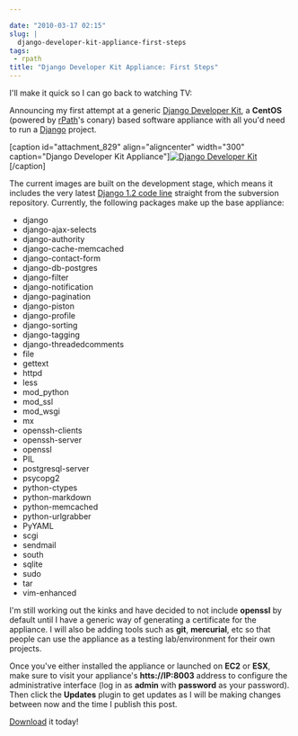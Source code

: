 ```yaml
---

date: "2010-03-17 02:15"
slug: |
  django-developer-kit-appliance-first-steps
tags:
 - rpath
title: "Django Developer Kit Appliance: First Steps"
---
```


I'll make it quick so I can go back to watching TV:

Announcing my first attempt at a generic [Django Developer
Kit](http://bit.ly/DjangoDevKit), a **CentOS** (powered by
[rPath](http://www.rpath.com)\'s conary) based software appliance with
all you\'d need to run a [Django](http://djangoproject.com/) project.

\[caption id="attachment_829" align="aligncenter" width="300"
caption="Django Developer Kit Appliance"\][![Django Developer
Kit](http://www.ogmaciel.com/wp-content/uploads/2010/03/ddk01-300x169.png)](http://www.ogmaciel.com/wp-content/uploads/2010/03/ddk01.png)\[/caption\]

The current images are built on the development stage, which means it
includes the very latest [Django 1.2 code
line](http://code.djangoproject.com/) straight from the subversion
repository. Currently, the following packages make up the base
appliance:

-   django
-   django-ajax-selects
-   django-authority
-   django-cache-memcached
-   django-contact-form
-   django-db-postgres
-   django-filter
-   django-notification
-   django-pagination
-   django-piston
-   django-profile
-   django-sorting
-   django-tagging
-   django-threadedcomments
-   file
-   gettext
-   httpd
-   less
-   mod_python
-   mod_ssl
-   mod_wsgi
-   mx
-   openssh-clients
-   openssh-server
-   openssl
-   PIL
-   postgresql-server
-   psycopg2
-   python-ctypes
-   python-markdown
-   python-memcached
-   python-urlgrabber
-   PyYAML
-   scgi
-   sendmail
-   south
-   sqlite
-   sudo
-   tar
-   vim-enhanced

I'm still working out the kinks and have decided to not include
**openssl** by default until I have a generic way of generating a
certificate for the appliance. I will also be adding tools such as
**git**, **mercurial**, etc so that people can use the appliance as a
testing lab/environment for their own projects.

Once you've either installed the appliance or launched on **EC2** or
**ESX**, make sure to visit your appliance's **htts://IP:8003** address
to configure the administrative interface (log in as **admin** with
**password** as your password). Then click the **Updates** plugin to get
updates as I will be making changes between now and the time I publish
this post.

[Download](http://www.rpath.org/web/project/djangodevkit/) it today!
